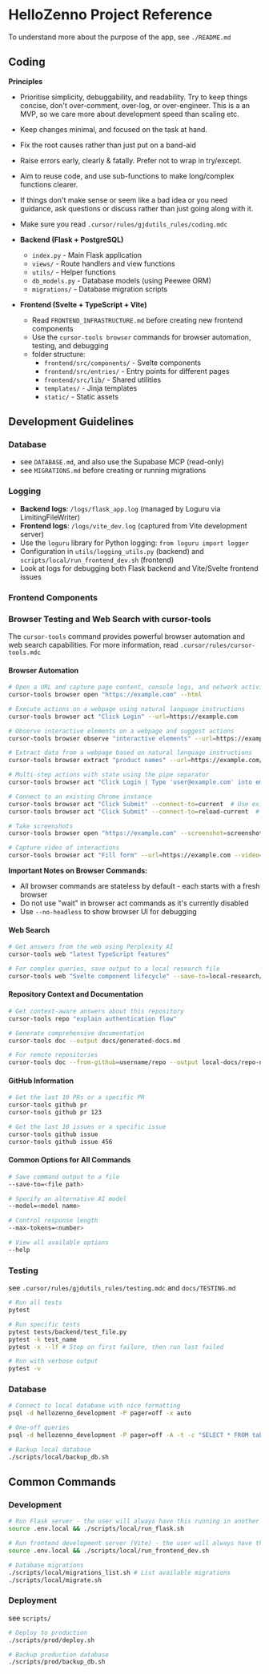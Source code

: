 # HelloZenno Project Reference

To understand more about the purpose of the app, see `./README.md`

## Coding

**Principles**
- Prioritise simplicity, debuggability, and readability. Try to keep things concise, don't over-comment, over-log, or over-engineer. This is a an MVP, so we care more about development speed than scaling etc.
- Keep changes minimal, and focused on the task at hand.
- Fix the root causes rather than just put on a band-aid 
- Raise errors early, clearly & fatally. Prefer not to wrap in try/except.
- Aim to reuse code, and use sub-functions to make long/complex functions clearer.
- If things don't make sense or seem like a bad idea or you need guidance, ask questions or discuss rather than just going along with it.


- Make sure you read `.cursor/rules/gjdutils_rules/coding.mdc`

- **Backend (Flask + PostgreSQL)**
  - `index.py` - Main Flask application
  - `views/` - Route handlers and view functions
  - `utils/` - Helper functions
  - `db_models.py` - Database models (using Peewee ORM)
  - `migrations/` - Database migration scripts

- **Frontend (Svelte + TypeScript + Vite)**
  - Read `FRONTEND_INFRASTRUCTURE.md` before creating new frontend components
  - Use the `cursor-tools browser` commands for browser automation, testing, and debugging
  - folder structure:
    - `frontend/src/components/` - Svelte components
    - `frontend/src/entries/` - Entry points for different pages
    - `frontend/src/lib/` - Shared utilities
    - `templates/` - Jinja templates
    - `static/` - Static assets

## Development Guidelines

### Database
- see `DATABASE.md`, and also use the Supabase MCP (read-only)
- see `MIGRATIONS.md` before creating or running migrations

### Logging
- **Backend logs**: `/logs/flask_app.log` (managed by Loguru via LimitingFileWriter)
- **Frontend logs**: `/logs/vite_dev.log` (captured from Vite development server)
- Use the `loguru` library for Python logging: `from loguru import logger`
- Configuration in `utils/logging_utils.py` (backend) and `scripts/local/run_frontend_dev.sh` (frontend)
- Look at logs for debugging both Flask backend and Vite/Svelte frontend issues

### Frontend Components

### Browser Testing and Web Search with cursor-tools

The `cursor-tools` command provides powerful browser automation and web search capabilities. For more information, read `.cursor/rules/cursor-tools.mdc`

#### Browser Automation
```bash
# Open a URL and capture page content, console logs, and network activity
cursor-tools browser open "https://example.com" --html

# Execute actions on a webpage using natural language instructions
cursor-tools browser act "Click Login" --url=https://example.com

# Observe interactive elements on a webpage and suggest actions
cursor-tools browser observe "interactive elements" --url=https://example.com

# Extract data from a webpage based on natural language instructions
cursor-tools browser extract "product names" --url=https://example.com/products

# Multi-step actions with state using the pipe separator
cursor-tools browser act "Click Login | Type 'user@example.com' into email | Click Submit" --url=https://example.com

# Connect to an existing Chrome instance
cursor-tools browser act "Click Submit" --connect-to=current  # Use existing page without reloading
cursor-tools browser act "Click Submit" --connect-to=reload-current  # Use existing page and refresh

# Take screenshots
cursor-tools browser open "https://example.com" --screenshot=screenshots/example.png

# Capture video of interactions
cursor-tools browser act "Fill form" --url=https://example.com --video=recordings/
```

**Important Notes on Browser Commands:**
- All browser commands are stateless by default - each starts with a fresh browser
- Do not use "wait" in browser act commands as it's currently disabled
- Use `--no-headless` to show browser UI for debugging

#### Web Search
```bash
# Get answers from the web using Perplexity AI
cursor-tools web "latest TypeScript features"

# For complex queries, save output to a local research file
cursor-tools web "Svelte component lifecycle" --save-to=local-research/svelte-lifecycle.md
```

#### Repository Context and Documentation
```bash
# Get context-aware answers about this repository
cursor-tools repo "explain authentication flow"

# Generate comprehensive documentation
cursor-tools doc --output docs/generated-docs.md

# For remote repositories
cursor-tools doc --from-github=username/repo --output local-docs/repo-name.md
```

#### GitHub Information
```bash
# Get the last 10 PRs or a specific PR
cursor-tools github pr
cursor-tools github pr 123

# Get the last 10 issues or a specific issue
cursor-tools github issue
cursor-tools github issue 456
```

#### Common Options for All Commands
```bash
# Save command output to a file
--save-to=<file path>

# Specify an alternative AI model
--model=<model name>

# Control response length
--max-tokens=<number>

# View all available options
--help
```

### Testing

see `.cursor/rules/gjdutils_rules/testing.mdc` and `docs/TESTING.md`

```bash
# Run all tests
pytest

# Run specific tests
pytest tests/backend/test_file.py
pytest -k test_name
pytest -x --lf # Stop on first failure, then run last failed

# Run with verbose output
pytest -v
```

### Database
```bash
# Connect to local database with nice formatting
psql -d hellozenno_development -P pager=off -x auto

# One-off queries
psql -d hellozenno_development -P pager=off -A -t -c "SELECT * FROM table;"

# Backup local database
./scripts/local/backup_db.sh
```


## Common Commands

### Development
```bash
# Run Flask server - the user will always have this running in another terminal
source .env.local && ./scripts/local/run_flask.sh

# Run frontend development server (Vite) - the user will always have this running in another terminal
source .env.local && ./scripts/local/run_frontend_dev.sh

# Database migrations
./scripts/local/migrations_list.sh # List available migrations
./scripts/local/migrate.sh
```

### Deployment

see `scripts/`

```bash
# Deploy to production
./scripts/prod/deploy.sh

# Backup production database
./scripts/prod/backup_db.sh
```
